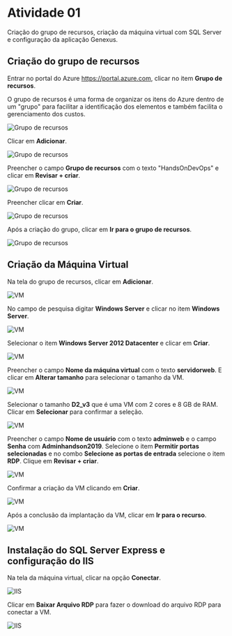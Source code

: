 # Atividade 01

Criação do grupo de recursos, criação da máquina virtual com SQL Server e configuração da aplicação Genexus.

## Criação do grupo de recursos

Entrar no portal do Azure https://portal.azure.com, clicar no item **Grupo de recursos**.

O grupo de recursos é uma forma de organizar os itens do Azure dentro de um "grupo" para facilitar a identificação dos elementos e também facilita o gerenciamento dos custos.

![Grupo de recursos](../imagens/gruporecursos.png)

Clicar em **Adicionar**.

![Grupo de recursos](../imagens/gruporecursos2.png)

Preencher o campo **Grupo de recursos** com o texto "HandsOnDevOps" e clicar em **Revisar + criar**.

![Grupo de recursos](../imagens/gruporecursos3.png)

Preencher clicar em **Criar**.

![Grupo de recursos](../imagens/gruporecursos4.png)

Após a criação do grupo, clicar em **Ir para o grupo de recursos**.

![Grupo de recursos](../imagens/gruporecursos5.png)

## Criação da Máquina Virtual

Na tela do grupo de recursos, clicar em **Adicionar**.

![VM](../imagens/vm1.png)

No campo de pesquisa digitar **Windows Server** e clicar no item **Windows Server**.

![VM](../imagens/vm2.png)

Selecionar o item **Windows Server 2012 Datacenter** e clicar em **Criar**.

![VM](../imagens/vm3.png)

Preencher o campo **Nome da máquina virtual** com o texto **servidorweb**. E clicar em **Alterar tamanho** para selecionar o tamanho da VM.

![VM](../imagens/vm4.png)

Selecionar o tamanho **D2_v3** que é uma VM com 2 cores e 8 GB de RAM. Clicar em **Selecionar** para confirmar a seleção.

![VM](../imagens/vm5.png)

Preencher o campo **Nome de usuário** com o texto **adminweb** e o campo **Senha** com **Adminhandson2019**. 
Selecione o item **Permitir portas selecionadas** e no combo **Selecione as portas de entrada** selecione o item **RDP**. 
Clique em **Revisar + criar**.

![VM](../imagens/vm6.png)

Confirmar a criação da VM clicando em **Criar**.

![VM](../imagens/vm7.png)

Após a conclusão da implantação da VM, clicar em **Ir para o recurso**.

![VM](../imagens/vm8.png)

## Instalação do SQL Server Express e configuração do IIS

Na tela da máquina virtual, clicar na opção **Conectar**.

![IIS](../imagens/sqliis1.png)

Clicar em **Baixar Arquivo RDP** para fazer o download do arquivo RDP para conectar a VM.

![IIS](../imagens/sqliis2.png)

